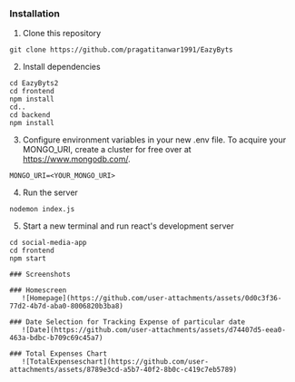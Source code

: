 ### Installation
1) Clone this repository  
```
git clone https://github.com/pragatitanwar1991/EazyByts
```
2) Install dependencies  
```
cd EazyByts2  
cd frontend
npm install
cd..
cd backend
npm install
```
3) Configure environment variables in your new .env file. To acquire your MONGO_URI, create a cluster for free over at https://www.mongodb.com/.
```
MONGO_URI=<YOUR_MONGO_URI> 
```
4) Run the server
```
nodemon index.js
```
5) Start a new terminal and run react's development server
```
cd social-media-app
cd frontend
npm start

### Screenshots

### Homescreen
   ![Homepage](https://github.com/user-attachments/assets/0d0c3f36-77d2-4b7d-aba0-8006820b3ba8)

### Date Selection for Tracking Expense of particular date
   ![Date](https://github.com/user-attachments/assets/d74407d5-eea0-463a-bdbc-b709c69c45a7)

### Total Expenses Chart
   ![TotalExpenseschart](https://github.com/user-attachments/assets/8789e3cd-a5b7-40f2-8b0c-c419c7eb5789)
